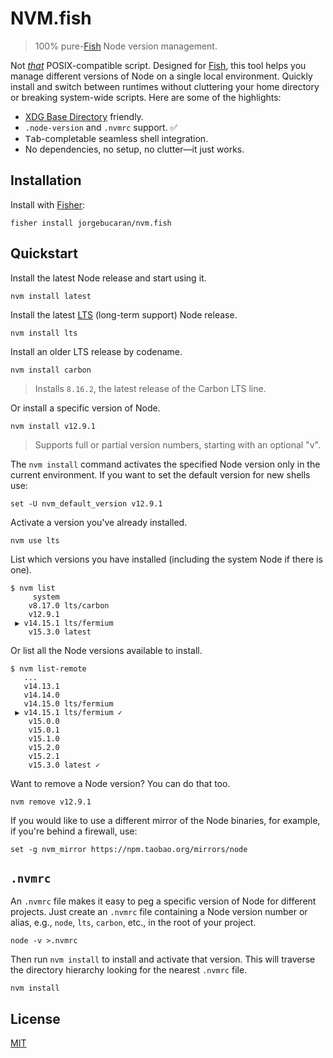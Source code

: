 # NVM.fish

> 100% pure-[Fish](https://fishshell.com) Node version management.

Not [_that_](https://github.com/nvm-sh/nvm) POSIX-compatible script. Designed for [Fish](), this tool helps you manage different versions of Node on a single local environment. Quickly install and switch between runtimes without cluttering your home directory or breaking system-wide scripts. Here are some of the highlights:

- [XDG Base Directory](https://specifications.freedesktop.org/basedir-spec/basedir-spec-latest.html) friendly.
- `.node-version` and `.nvmrc` support. ✅
- <kbd>Tab</kbd>-completable seamless shell integration.
- No dependencies, no setup, no clutter—it just works.
  <!-- - Hot symlink switching—absolute speed unlocked. -->
    <!-- - Automatic version switching on `$PWD` change. -->

## Installation

Install with [Fisher](https://github.com/jorgebucaran/fisher):

```console
fisher install jorgebucaran/nvm.fish
```

## Quickstart

Install the latest Node release and start using it.

```console
nvm install latest
```

Install the latest [LTS](https://github.com/nodejs/Release) (long-term support) Node release.

```console
nvm install lts
```

Install an older LTS release by codename.

```console
nvm install carbon
```

> Installs `8.16.2`, the latest release of the Carbon LTS line.

Or install a specific version of Node.

```console
nvm install v12.9.1
```

> Supports full or partial version numbers, starting with an optional "v".

The `nvm install` command activates the specified Node version only in the current environment. If you want to set the default version for new shells use:

```fish
set -U nvm_default_version v12.9.1
```

Activate a version you've already installed.

```console
nvm use lts
```

List which versions you have installed (including the system Node if there is one).

```console
$ nvm list
     system  
    v8.17.0 lts/carbon 
    v12.9.1  
 ▶ v14.15.1 lts/fermium 
    v15.3.0 latest
```

Or list all the Node versions available to install.

```console
$ nvm list-remote
   ...
   v14.13.1  
   v14.14.0  
   v14.15.0 lts/fermium 
 ▶ v14.15.1 lts/fermium ✓
    v15.0.0  
    v15.0.1  
    v15.1.0  
    v15.2.0  
    v15.2.1  
    v15.3.0 latest ✓
```

Want to remove a Node version? You can do that too.

```console
nvm remove v12.9.1
```

If you would like to use a different mirror of the Node binaries, for example, if you're behind a firewall, use:

```fish
set -g nvm_mirror https://npm.taobao.org/mirrors/node
```

## `.nvmrc`

An `.nvmrc` file makes it easy to peg a specific version of Node for different projects. Just create an `.nvmrc` file containing a Node version number or alias, e.g., `node`, `lts`, `carbon`, etc., in the root of your project.

```console
node -v >.nvmrc
```

Then run `nvm install` to install and activate that version. This will traverse the directory hierarchy looking for the nearest `.nvmrc` file.

```console
nvm install
```

## License

[MIT](LICENSE.md)
